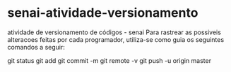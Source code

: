 # senai-atividade-versionamento
atividade de versionamento de códigos - senai
Para rastrear as possiveis alteracoes feitas por cada programador, utiliza-se como guia os seguintes comandos a seguir:

git status
git add
git commit -m
git remote -v
git push -u origin master